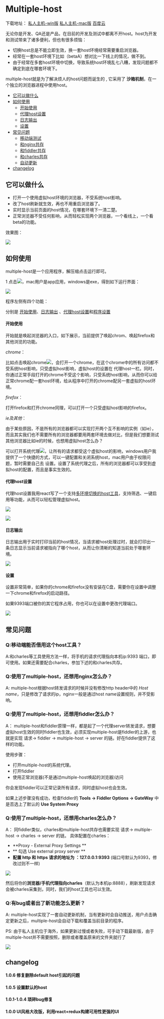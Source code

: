 

# Multiple-host
下载地址： [私人主机-win版](http://104.224.164.54/multiple-host/1.0.6/win/multiple-host.zip)
           [私人主机-mac版](http://104.224.164.54/multiple-host/1.0.6/mac/multiple-host.zip)
           [百度云](http://yun.baidu.com/s/1hrv34wc)

无论你是开发、QA还是产品，在目前的开发及测试中都离不开host。host为开发和测试带来了诸多便利，但也有很多烦恼：

+ 切换host总是不能立即生效，换一套host环境经常需要重启浏览器。
+ 经常在一套host环境下比如（betaA）想对比一下线上的情况，做不到。
+ 由于经常在多套host环境中切换，导致系统host环境乱七八糟，发现问题都不确定到底在哪套环境下。

multiple-host就是为了解决烦人的host问题而诞生的 , 它采用了 **沙箱机制**，在一个独立的浏览器进程中使用host。



+ [它可以做什么](#doWhat)    
+ [如何使用](#how)    
  - [开始使用](#startUse)    
  - [代理host设置](#proxySetting)    
  - [日志输出](#log)    
  - [设置](#settings) 
+ [常见问题](#questions)
  - [移动端测试](#mobile)
  - [和nginx共存](#nginx)
  - [和fiddler共存](#fiddler)
  - [和charles共存](#charles)
  - [自动更新](#update)
+ [changelog](#changelog)

## <a name="doWhat" id="doWhat"></a>它可以做什么

+ 打开一个使用虚拟host环境的浏览器，不受系统host影响。
+ 改了host刷新就生效，再也不用重启浏览器了。
+ 实时显示当前页面的host情况，在哪套环境下一清二楚。
+ 正常浏览器不受任何影响，从而轻松实现两个浏览器，一个看线上，一个看beta的功能。

效果图：

![](https://raw.githubusercontent.com/liyangready/static_source/master/multiple-host/images/1.png)

## <a id="how">如何使用</a>

multiple-host是一个应用程序，解压缩点击运行即可。

1 点击![](https://raw.githubusercontent.com/liyangready/static_source/master/multiple-host/images/3.png)，mac用户是app应用，windows是exe，得到如下运行界面：

![](https://raw.githubusercontent.com/liyangready/static_source/master/multiple-host/images/2.png)

程序左侧有四个功能：

分别是 [开始使用](#startUse)、[日志输出](#log) 、[代理host设置](#proxySetting)和[程序设置](#settings)

#### <a name="startUse"></a>开始使用

开始就是唤起浏览器的入口，如下展示，当前提供了唤起chrom、唤起firefox和其他浏览的功能。

*chrome*：

比如点击唤起chrome![](https://raw.githubusercontent.com/liyangready/static_source/master/multiple-host/images/5.png)，会打开一个chrome，在这个chrome中的所有访问都不受系统host影响，只受虚拟host影响，虚拟host的设置在 代理host一栏。同时，你通过正常手段打开的chrome不受这个影响，只受系统host影响，从而你可以给正常chrome配一套host环境，给从程序中打开的chrome配另一套虚拟的host环境。

*firefox*：

打开firefox和打开chrome同理，可以打开一个只受虚拟host影响的firefox。

*ie及其他*：

由于某些原因，不是所有的浏览器都可以实现打开两个互不影响的实例（如ie），而且其实我们也不需要所有的浏览器都要用两套环境去做对比，但是我们想要测试其他浏览器比如ie的时候，也想用虚拟host怎么办？

可以打开系统代理![](https://raw.githubusercontent.com/liyangready/static_source/master/multiple-host/images/4.png)，让所有的请求都受这个虚拟host的影响，windows用户我提供了一个快捷的方式，可以一键配置和关闭系统host，mac用户由于权限问题，暂时需要自己去 设置。设置了系统代理之后，所有的浏览器都可以享受到虚拟host的配置，而且是事实生效的。

#### <a name="proxySetting"></a>代理host设置

代理host设置我用react写了一个支持[多环境切换的host工具](https://github.com/liyangready/host-manager)，支持筛选、一键启用等功能，从而可以轻松管理虚拟host。

![](https://raw.githubusercontent.com/liyangready/static_source/master/multiple-host/images/7_1.png)  

![](https://raw.githubusercontent.com/liyangready/static_source/master/multiple-host/images/6_1.png)

#### <a name="log"></a>日志输出

日志输出用于实时打印当前的host情况，当请求被host处理过时，就会打印出一条日志显示当前请求被指向了哪个host，从而让你清晰的知道当前处于哪套环境。   

![](https://raw.githubusercontent.com/liyangready/static_source/master/multiple-host/images/8.png)

#### <a name="settings"></a>设置

设置非常简单，如果你的chrome和firefox没有安装在C盘，需要你在设置中调整一下chrome和firefox的启动路径。

如果9393端口被你的其它程序占用，你也可以在设置中更改代理端口。

![](https://raw.githubusercontent.com/liyangready/static_source/master/multiple-host/images/9.png)

## <a name="questions"></a>常见问题
### <a name="mobile"></a>Q:移动端能否借用这个host工具？

A:和charles等工具使用方法一样，将手机的请求代理指向本机ip:9393 端口，即可使用。如果还需要配合charles，参加下述的和charles共存。


### <a name="nginx"></a>Q:使用了multiple-host，还想用nginx怎么办？

A: multiple-host根据host转发请求的时候并没有修改http header中的 *Host name*，只是修改了请求的ip，nginx一般是通过host name设置规则，并不受影响。

### <a name="fiddler"></a>Q:使用了multiple-host，还想用fiddler怎么办？

A： multiple-host和fiddler原理一样，都是起了一个代理server转发请求，想要虚拟host生效的同时fiddler也生效，必须实现multiple-host是fiddler的上游，也就是实现 请求-> fiddler -> multiple-host -> server 的链。好在fiddler提供了这样的功能。

使用步骤： 

+ 打开multiple-host的系统代理。
+ 打开fiddler
+ 使用正常浏览器(不是通过multiple-host唤起的浏览器)访问

你会发现fiddler可以正常记录所有请求，同时虚拟host也会生效。

如果上述步骤没有成功，检查fiddler的 **Tools -> Fiddler Options -> GateWay** 中是否选上了默认的 **Use System Proxy**


### <a name="charles"></a>Q:使用了multiple-host，还想用charles怎么办？

A： 同fiddler类似，charles和multiple-host共存也需要实现 请求-> multiple-host -> charles -> server 的链。
具体配置在charles：
 + **Proxy - External Proxy Settings ** 
 + ** 勾选 Use external  proxy server ** 
 + **配置 http 和 https 请求的地址为 ：127.0.0.1:9393** (端口号默认为9393，修改过则不一样)

![](https://github.com/liyangready/static_source/blob/master/multiple-host/images/11.png?raw=true)

然后将你的**浏览器/手机代理指向charles**（默认为本机ip:8888），刷新发现请求会被charles采集到，同时，我们的host工具也可以生效。

### <a name="update"></a>Q:有bug或者出了新功能怎么更新？

A: multiple-host实现了一套自动更新机制，当有更新时会自动推送，用户点击确定更新之后，multiple-host会自动下载和覆盖当前目录的程序。

PS: 由于私人主机位于海外，如果更新过慢或者失败，可手动下载最新版，由于multiple-host并不需要按照，删除或者覆盖原来的文件夹就行了


![](https://raw.githubusercontent.com/liyangready/static_source/master/multiple-host/images/10.png)

## <a id="changelog">changelog</a>
#### 1.0.6 修复删除default host引起的问题
#### 1.0.5 设置默认的host
#### 1.0.1-1.0.4 琐碎bug修复
#### 1.0.0 UI风格大改版，利用react+redux构建可用性更强的UI
